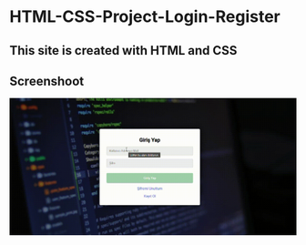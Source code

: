 # HTML-CSS-Project-Login-Register

<h2>This site is created with HTML and CSS</h2>

<h2>Screenshoot</h2>

![](loginregister.gif)